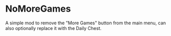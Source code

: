 # NoMoreGames

A simple mod to remove the "More Games" button from the main menu, can also optionally replace it with the Daily Chest.

